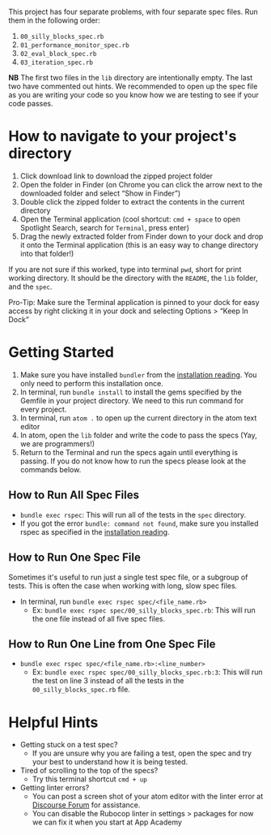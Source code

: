 This project has four separate problems, with four separate spec files. Run
them in the following order:

1. `00_silly_blocks_spec.rb`
1. `01_performance_monitor_spec.rb`
1. `02_eval_block_spec.rb`
1. `03_iteration_spec.rb`

**NB** The first two files in the `lib` directory are intentionally empty. The last two have commented out hints. We recommended to open up the spec file as you are writing your code so you know how we are testing to see if your code passes.

# How to navigate to your project's directory

1. Click download link to download the zipped project folder
1. Open the folder in Finder (on Chrome you can click the arrow next to the downloaded folder and select “Show in Finder”)
1. Double click the zipped folder to extract the contents in the current directory
1. Open the Terminal application (cool shortcut: `cmd + space` to open Spotlight Search, search for `Terminal`, press enter)
1. Drag the newly extracted folder from Finder down to your dock and drop it onto the Terminal application (this is an easy way to change directory into that folder!)

If you are not sure if this worked, type into terminal `pwd`, short for print working directory. It should be the directory with the `README`, the `lib` folder, and the `spec`.

Pro-Tip: Make sure the Terminal application is pinned to your dock for easy access by right clicking it in your dock and selecting Options > “Keep In Dock”

# Getting Started

1. Make sure you have installed `bundler` from the [installation reading][install-rspec]. You only need to perform this installation once.
1. In terminal, run `bundle install` to install the gems specified by the Gemfile in your project directory. We need to this run command for every project.
1. In terminal, run `atom .` to open up the current directory in the atom text editor
1. In atom, open the `lib` folder and write the code to pass the specs (Yay, we are programmers!)
1. Return to the Terminal and run the specs again until everything is passing. If you do not know how to run the specs please look at the commands below.

## How to Run All Spec Files

+ `bundle exec rspec`: This will run all of the tests in the `spec` directory.
+ If you got the error `bundle: command not found`, make sure you installed rspec as specified in the [installation reading][install-rspec].

## How to Run One Spec File

Sometimes it's useful to run just a single test spec file, or a subgroup of tests.
This is often the case when working with long, slow spec files.

+ In terminal, run `bundle exec rspec spec/<file_name.rb>`
  + Ex: `bundle exec rspec spec/00_silly_blocks_spec.rb`: This will run the one file instead of all five spec files.

## How to Run One Line from One Spec File

+ `bundle exec rspec spec/<file_name.rb>:<line_number>`
  + Ex: `bundle exec rspec spec/00_silly_blocks_spec.rb:3`: This will run the test on line 3 instead of all the tests in the `00_silly_blocks_spec.rb` file.

# Helpful Hints

+ Getting stuck on a test spec?
  + If you are unsure why you are failing a test, open the spec and try your best to understand how it is being tested.
+ Tired of scrolling to the top of the specs?
  + Try this terminal shortcut `cmd + up`
+ Getting linter errors?
  + You can post a screen shot of your atom editor with the linter error at [Discourse Forum][forum] for assistance.
  + You can disable the Rubocop linter in settings > packages for now we can fix it when you start at App Academy

[install-rspec]: ./3-installing_rspec
[forum]: https://appacademy-online.trydiscourse.com/
